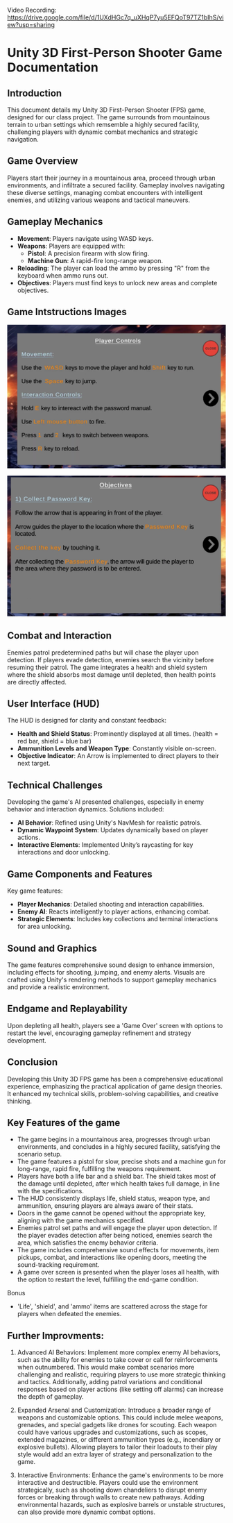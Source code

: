 Video Recording: https://drive.google.com/file/d/1UXdHGc7q_uXHqP7yu5EFQoT97TZ1bIhS/view?usp=sharing

# Unity 3D First-Person Shooter Game Documentation

## Introduction
This document details my Unity 3D First-Person Shooter (FPS) game, designed for our class project. The game surrounds from mountainous terrain to urban settings which remsemble a highly secured facility, challenging players with dynamic combat mechanics and strategic navigation.

## Game Overview
Players start their journey in a mountainous area, proceed through urban environments, and infiltrate a secured facility. Gameplay involves navigating these diverse settings, managing combat encounters with intelligent enemies, and utilizing various weapons and tactical maneuvers.

## Gameplay Mechanics
- **Movement**: Players navigate using WASD keys.
- **Weapons**: Players are equipped with:
  - **Pistol**: A precision firearm with slow firing.
  - **Machine Gun**: A rapid-fire long-range weapon.
- **Reloading**: The player can load the ammo by pressing "R" from the keyboard when ammo runs out.
- **Objectives**: Players must find keys to unlock new areas and complete objectives.

## Game Intstructions Images
![Alt text for the image](Player%20Controls.jpg)

![Alt text for the image](Objectives.jpg)

## Combat and Interaction
Enemies patrol predetermined paths but will chase the player upon detection. If players evade detection, enemies search the vicinity before resuming their patrol. The game integrates a health and shield system where the shield absorbs most damage until depleted, then health points are directly affected.

## User Interface (HUD)
The HUD is designed for clarity and constant feedback:
- **Health and Shield Status**: Prominently displayed at all times. (health = red bar, shield = blue bar) 
- **Ammunition Levels and Weapon Type**: Constantly visible on-screen.
- **Objective Indicator**: An Arrow is implemented to direct players to their next target.

## Technical Challenges
Developing the game's AI presented challenges, especially in enemy behavior and interaction dynamics. Solutions included:
- **AI Behavior**: Refined using Unity's NavMesh for realistic patrols.
- **Dynamic Waypoint System**: Updates dynamically based on player actions.
- **Interactive Elements**: Implemented Unity’s raycasting for key interactions and door unlocking.

## Game Components and Features
Key game features:
- **Player Mechanics**: Detailed shooting and interaction capabilities.
- **Enemy AI**: Reacts intelligently to player actions, enhancing combat.
- **Strategic Elements**: Includes key collections and terminal interactions for area unlocking.

## Sound and Graphics
The game features comprehensive sound design to enhance immersion, including effects for shooting, jumping, and enemy alerts. Visuals are crafted using Unity's rendering methods to support gameplay mechanics and provide a realistic environment.

## Endgame and Replayability
Upon depleting all health, players see a 'Game Over' screen with options to restart the level, encouraging gameplay refinement and strategy development.

## Conclusion
Developing this Unity 3D FPS game has been a comprehensive educational experience, emphasizing the practical application of game design theories. It enhanced my technical skills, problem-solving capabilities, and creative thinking.

## Key Features of the game 
- The game begins in a mountainous area, progresses through urban environments, and concludes in a highly secured facility, satisfying the scenario setup.
- The game features a pistol for slow, precise shots and a machine gun for long-range, rapid fire, fulfilling the weapons requirement.
- Players have both a life bar and a shield bar. The shield takes most of the damage until depleted, after which health takes full damage, in line with the specifications.
- The HUD consistently displays life, shield status, weapon type, and ammunition, ensuring players are always aware of their stats.
- Doors in the game cannot be opened without the appropriate key, aligning with the game mechanics specified.
- Enemies patrol set paths and will engage the player upon detection. If the player evades detection after being noticed, enemies search the area, which satisfies the enemy behavior criteria.
- The game includes comprehensive sound effects for movements, item pickups, combat, and interactions like opening doors, meeting the sound-tracking requirement.
- A game over screen is presented when the player loses all health, with the option to restart the level, fulfilling the end-game condition.

Bonus 

- 'Life', 'shield', and 'ammo' items are scattered across the stage for players when defeated the enemies. 

## Further Improvments: 

1) Advanced AI Behaviors: Implement more complex enemy AI behaviors, such as the ability for enemies to take cover or call for reinforcements when outnumbered. This would make combat scenarios more challenging and realistic, requiring players to use more strategic thinking and tactics. Additionally, adding patrol variations and conditional responses based on player actions (like setting off alarms) can increase the depth of gameplay.

2) Expanded Arsenal and Customization: Introduce a broader range of weapons and customizable options. This could include melee weapons, grenades, and special gadgets like drones for scouting. Each weapon could have various upgrades and customizations, such as scopes, extended magazines, or different ammunition types (e.g., incendiary or explosive bullets). Allowing players to tailor their loadouts to their play style would add an extra layer of strategy and personalization to the game.

3) Interactive Environments: Enhance the game's environments to be more interactive and destructible. Players could use the environment strategically, such as shooting down chandeliers to disrupt enemy forces or breaking through walls to create new pathways. Adding environmental hazards, such as explosive barrels or unstable structures, can also provide more dynamic combat options.
